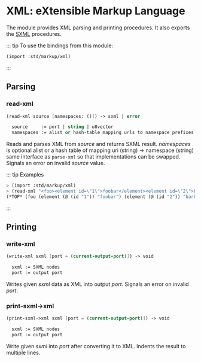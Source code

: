 # XML: eXtensible Markup Language

The module provides XML parsing and printing procedures. It also exports the [SXML](README.md) procedures.

::: tip To use the bindings from this module:

```scheme
(import :std/markup/xml)
```

:::


## Parsing


### read-xml

```scheme
(read-xml source [namespaces: ()]) -> sxml | error

  source     := port | string | u8vector
  namespaces := alist or hash-table mapping urls to namespace prefixes
```

Reads and parses XML from *source* and returns SXML result. *namespaces* is optional alist or a hash table of mapping uri (string) -> namespace (string) same interface as `parse-xml` so that implementations can be swapped. Signals an error on invalid *source* value.

::: tip Examples

```scheme
> (import :std/markup/xml)
> (read-xml "<foo><element id=\"1\">foobar</element><element id=\"2\">barbaz</element></foo>")
(*TOP* (foo (element (@ (id "1")) "foobar") (element (@ (id "2")) "barbaz")))
```

:::


## Printing


### write-xml

```scheme
(write-xml sxml [port = (current-output-port)]) -> void

  sxml := SXML nodes
  port := output port
```

Writes given *sxml* data as XML into output *port*. Signals an error on invalid *port*.


### print-sxml->xml

```scheme
(print-sxml->xml sxml [port = (current-output-port)]) -> void

  sxml := SXML nodes
  port := output port
```

Write given *sxml* into *port* after converting it to XML. Indents the result to multiple lines.
